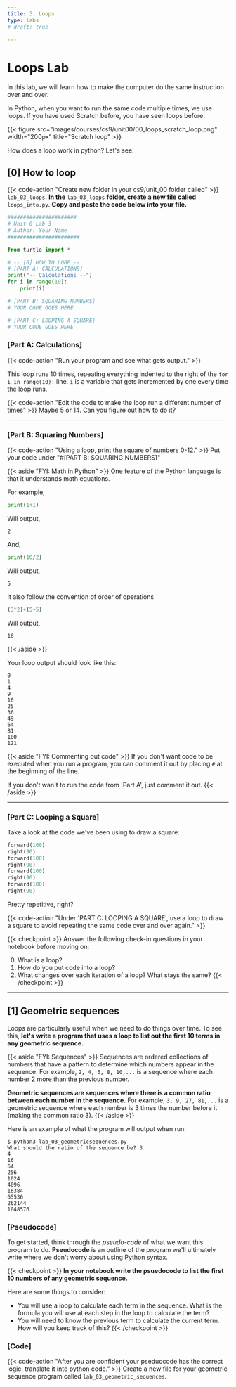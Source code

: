 ```yaml
---
title: 3. Loops
type: labs
# draft: true

---
```


# Loops Lab
In this lab, we will learn how to make the computer do the same instruction over and over. 

In Python, when you want to run the same code multiple times, we use loops.
If you have used Scratch before, you have seen loops before:

{{< figure src="images/courses/cs9/unit00/00_loops_scratch_loop.png" width="200px" title="Scratch loop" >}}

How does a loop work in python? Let's see.

## [0] How to loop

{{< code-action "Create new folder in your cs9/unit_00 folder called" >}} `lab_03_loops`. **In the** `lab_03_loops` **folder, create a new file called** `loops_into.py`. **Copy and paste the code below into your file.**

```python
######################
# Unit 0 Lab 3
# Author: Your Name
#######################

from turtle import *

# -- [0] HOW TO LOOP --
# [PART A: CALCULATIONS]
print("-- Calculations --")
for i in range(10):
    print(i)

# [PART B: SQUARING NUMBERS]
# YOUR CODE GOES HERE

# [PART C: LOOPING A SQUARE]
# YOUR CODE GOES HERE
```

### [Part A: Calculations]
{{< code-action "Run your program and see what gets output." >}} 

This loop runs 10 times, repeating everything indented to the right of the `for i in range(10):` line.
`i` is a variable that gets incremented by one every time the loop runs.

{{< code-action "Edit the code to make the loop run a different number of times" >}} Maybe 5 or 14.
Can you figure out how to do it?

<hr>

### [Part B: Squaring Numbers]

{{< code-action "Using a loop, print the square of numbers 0-12." >}} Put your code under "#[PART B: SQUARING NUMBERS]"

{{< aside "FYI: Math in Python" >}}
One feature of the Python language is that it understands math equations. 

For example,
```python
print(1+1)
```

Will output,
```shell
2
```

And, 
```python
print(10/2)
```

Will output,
```shell
5
```

It also follow the convention of order of operations
```python
(3*2)+(5+5)
```

Will output,
```shell
16
```
{{< /aside >}}

Your loop output should look like this:
```shell
0
1
4
9
16
25
36
49
64
81
100
121
```

{{< aside "FYI: Commenting out code" >}}
If you don't want code to be executed when you run a program, you can comment it
out by placing `#` at the beginning of the line.

If you don't wan't to run the code from 'Part A', just
comment it out.
{{< /aside >}}

<hr>

### [Part C: Looping a Square]

Take a look at the code we've been using to draw a square:

```python
forward(100)
right(90)
forward(100)
right(90)
forward(100)
right(90)
forward(100)
right(90)
```

Pretty repetitive, right?

{{< code-action "Under 'PART C: LOOPING A SQUARE', use a loop to draw a square to avoid repeating the same code over and over again." >}}

{{< checkpoint >}}
Answer the following check-in questions in your notebook before moving on:

0. What is a loop?
0. How do you put code into a loop?
0. What changes over each iteration of a loop? What stays the same?
{{< /checkpoint >}}

<hr>

## [1] Geometric sequences

Loops are particularly useful when we need to do things over time. To see this, **let's write a program that uses a loop to list out the first 10 terms in any geometric sequence.**

{{< aside "FYI: Sequences" >}}
Sequences are ordered collections of numbers that have a pattern to determine
which numbers appear in the sequence. For example, `2, 4, 6, 8, 10,...` is a
sequence where each number 2 more than the previous number.

**Geometric sequences are sequences where there is a common ratio between each
number in the sequence.** For example, `3, 9, 27, 81,...` is a geometric sequence
where each number is 3 times the number before it (making the common ratio 3).
{{< /aside >}}

Here is an example of what the program will output when run:
```shell
$ python3 lab_03_geometricsequences.py
What should the ratio of the sequence be? 3
4
16
64
256
1024
4096
16384
65536
262144
1048576
```

### [Pseudocode]
To get started, think through the *pseudo-code* of what we want this program to do. **Pseudocode** is an outline of the program we'll ultimately write where we don't worry about using Python syntax.

{{< checkpoint >}}
**In your notebook write the psuedocode to list the first 10 numbers of any geometric sequence.**

Here are some things to consider:
- You will use a loop to calculate each term in the sequence. What is the formula
you will use at each step in the loop to calculate the term?
- You will need to know the previous term to calculate the current term. How will
you keep track of this?
{{< /checkpoint >}}



### [Code]

{{< code-action "After you are confident your pseduocode has the correct logic, translate it into python code." >}} Create a new file for your geometric sequence program called `lab_03_geometric_sequences`.

<!-- 
## [2] Fibonacci Sequence
Let's explore another sequence, the Fibonacci sequence. This sequence has all kinds
of interesting properties.

{{< look-action >}} Watch this video about how the Fibonacci sequence appears in
nature:
{{< youtube id="ahXIMUkSXX0" >}}

We're going to write an algorithm to print out numbers in the Fibonnaci sequence.

Here is an example of what the program will output when run:
```shell
$ python3 lab_03_fibonacci_sequence.py
How many numbers of the Fibonacci sequence would you like to output? 7
1
1
2
3
5
8
13
```

#### D.0 *Pseudocode*
{{< write-action >}} Just like you did with the geometric series algorithm, think
through the pseudo-code of what we want the Fibonacci sequence algorithm to do.

Here are some things to consider:
- Your algorithm should print out the number of terms inputed by the user and
stored in `num_terms`.
- Just like before, you will need a way to track the previous terms of the sequence,
but this time you need two past terms instead of just one.

#### D.1 *Code*
{{< code-action >}} After you are confident your pseduocode has the correct logic, translate it into
python code. Create a new file for your geometric sequence program called `lab_03_fibonacci_sequence`.

Answer the following check-in questions on your group's Google doc before moving on:



### E. Loopy drawings
Loops are not just useful for numbers and sequences, they can also be helpful in
making drawings. Any time your code does the same thing multiple times, you can
use a loop to make it simplier and more powerful.

Take a look at the code we've been using to draw a square:

```python
forward(100)
right(90)
forward(100)
right(90)
forward(100)
right(90)
forward(100)
right(90)
```

Pretty repetitive, right?

{{< code-action >}} Edit this code to use a loop to avoid repeating the same code over and over
again.  **Type** this code  at `YOUR CODE HERE (E)`.



### G. Drawing Fibonacci
Finally, let's use the code you wrote to calculate Fibonacci sequences to make pattern
drawings inspired by flowers and pinecones.

{{< figure src="images/courses/cs9/unit00/00_variables_pinecone.png" title="Fibonacci drawing" >}}

#### G.0 One spiral
First, use your Fibonacci code to draw a single spiral. You can do this by drawing a
line for each number in the Fibonacci sequence and connecting the lines at a standard angle.

{{< code-action >}} Write this code at `YOUR CODE HERE (G)`.

The Turtle should draw something like this:

{{< figure src="images/courses/cs9/unit00/00_variables_spiral.png" title="Fibonacci spiral" >}}

#### G.1 Multiple spirals
{{< code-action >}} Now, loop your code in `G. Drawing Fibonacci` to draw multiple spirals originating from the
center.

Now, the Turtle should draw something like this:

{{< figure src="images/courses/cs9/unit00/00_variables_vortex.png" title="Many spirals" >}}

{{< aside >}}
You can return your turtle to the center of the window using `goto(0, 0)`. If you want,
you can use `penup()` and `pendown()` to keep the turtle from drawing as it returns to the
center.
{{< /aside >}}

#### G.2 Clockwise and counterclockwise
To get a pinecone or flower effect like the video above described, you'll need to spiral clockwise
and countercloackwise.

{{< code-action >}} Repeat your spiral code, changing it to make your spirals turn in the other direction.

## Deliverables
- Once you've reached the end of the lab (or class time is over), please submit the `lab_02.py` file you have been creating
- Each member of your group should submit their own file.
- You will get credit even if you don't finish parts A-G.  -->
